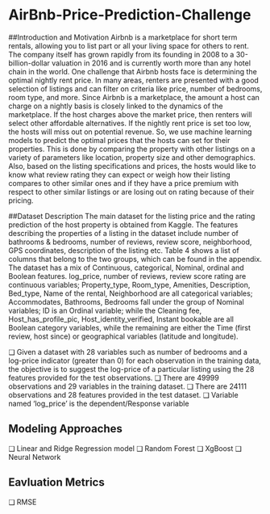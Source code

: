 # AirBnb-Price-Prediction-Challenge


##Introduction and Motivation
Airbnb is a marketplace for short term rentals, allowing you to list part or all your living space for others to rent. The company itself has grown rapidly from its founding in 2008 to a 30-billion-dollar valuation in 2016 and is currently worth more than any hotel chain in the world. One challenge that Airbnb hosts face is determining the optimal nightly rent price. In many areas, renters are presented with a good selection of listings and can filter on criteria like price, number of bedrooms, room type, and more. Since Airbnb is a marketplace, the amount a host can charge on a nightly basis is closely linked to the dynamics of the marketplace.
If the host charges above the market price, then renters will select other affordable alternatives. If the nightly rent price is set too low, the hosts will miss out on potential revenue. So, we use machine learning models to predict the optimal prices that the hosts can set for their properties. This is done by comparing the property with other listings on a variety of parameters like location, property size and other demographics. Also, based on the listing specifications and prices, the hosts would like to know what review rating they can expect or weigh how their listing compares to other similar ones and if they have a price premium with respect to other similar listings or are losing out on rating because of their pricing.

##Dataset Description
The main dataset for the listing price and the rating prediction of the host property is obtained from Kaggle. The features describing the properties of a listing in the dataset include number of bathrooms & bedrooms, number of reviews, review score, neighborhood, GPS coordinates, description of the listing etc. Table 4 shows a list of columns that belong to the two groups, which can be found in the appendix.
The dataset has a mix of Continuous, categorical, Nominal, ordinal and Boolean features. log_price, number of reviews, review score rating are continuous variables; Property_type, Room_type, Amenities, Description, Bed_type, Name of the rental, Neighborhood are all categorical variables; Accommodates, Bathrooms, Bedrooms fall under the group of Nominal variables; ID is an Ordinal variable; while the Cleaning fee, Host_has_profile_pic, Host_identity_verified, Instant bookable are all Boolean category variables, while the remaining are either the Time (first review, host since) or geographical variables (latitude and longitude). 

❑  Given a dataset with 28 variables such as  number of bedrooms and a log-price indicator (greater than 0) for each observation in the training data, the objective is to suggest the log-price of a particular listing using the 28 features provided for the test observations.
❑ There are 49999 observations and 29 variables in the training dataset.
❑  There are 24111 observations and 28 features provided in the test dataset.
❑  Variable named ‘log_price’ is the dependent/Response variable


## Modeling Approaches

❑  Linear and Ridge Regression model
❑ Random Forest
❑ XgBoost
❑ Neural Network

## Eavluation Metrics
 ❑ RMSE

